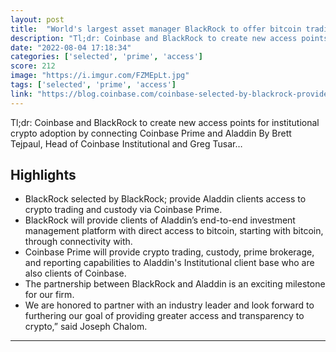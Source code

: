 ```yaml
---
layout: post
title:  "World's largest asset manager BlackRock to offer bitcoin trading to institutional clients"
description: "Tl;dr: Coinbase and BlackRock to create new access points for institutional crypto adoption by connecting Coinbase Prime and Aladdin By Brett Tejpaul, Head of Coinbase Institutional and Greg Tusar…"
date: "2022-08-04 17:18:34"
categories: ['selected', 'prime', 'access']
score: 212
image: "https://i.imgur.com/FZMEpLt.jpg"
tags: ['selected', 'prime', 'access']
link: "https://blog.coinbase.com/coinbase-selected-by-blackrock-provide-aladdin-clients-access-to-crypto-trading-and-custody-via-b9e7144f313d?gi=99c180a33282"
---
```


Tl;dr: Coinbase and BlackRock to create new access points for institutional crypto adoption by connecting Coinbase Prime and Aladdin By Brett Tejpaul, Head of Coinbase Institutional and Greg Tusar…

## Highlights

- BlackRock selected by BlackRock; provide Aladdin clients access to crypto trading and custody via Coinbase Prime.
- BlackRock will provide clients of Aladdin’s end-to-end investment management platform with direct access to bitcoin, starting with bitcoin, through connectivity with.
- Coinbase Prime will provide crypto trading, custody, prime brokerage, and reporting capabilities to Aladdin's Institutional client base who are also clients of Coinbase.
- The partnership between BlackRock and Aladdin is an exciting milestone for our firm.
- We are honored to partner with an industry leader and look forward to furthering our goal of providing greater access and transparency to crypto,” said Joseph Chalom.

---
